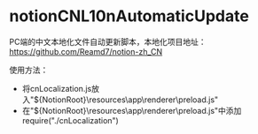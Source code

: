 # notionCNL10nAutomaticUpdate
PC端的中文本地化文件自动更新脚本，本地化项目地址：https://github.com/Reamd7/notion-zh_CN

使用方法：
- 将cnLocalization.js放入"${NotionRoot}\resources\app\renderer\preload.js"
- 在"${NotionRoot}\resources\app\renderer\preload.js"中添加require("./cnLocalization")
